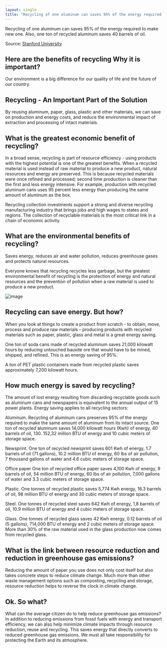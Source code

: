 ```yaml
---
layout: single
title: "Recycling of one aluminum can saves 95% of the energy required to make new one. Also, one ton of recycled aluminum saves 40 barrels of oil"
---
```

Recycling of one aluminum can saves 95% of the energy required to make new one. Also, one ton of recycled aluminum saves 40 barrels of oil.

Source: [Stanford University](https://lbre.stanford.edu/pssistanford-recycling/frequently-asked-questions/frequently-asked-questions-benefits-recycling)

Here are the benefits of recycling
Why it is important?
-
Our environment is a big difference for our quality of life and the future of our country.

Recycling - An Important Part of the Solution
-
By reusing aluminum, paper, glass, plastic and other materials, we can save on production and energy costs, and reduce the environmental impact of extraction and processing of intact materials.

What is the greatest economic benefit of recycling?
-
In a broad sense, recycling is part of resource efficiency - using products with the highest potential is one of the greatest benefits. When a recycled material is used instead of raw material to produce a new product, natural resources and energy are preserved. This is because recycled materials were once refined and processed; second time production is cleaner than the first and less energy intensive. For example, production with recycled aluminum cans uses 95 percent less energy than producing the same amount of aluminum as the box.

Recycling collection investments support a strong and diverse recycling manufacturing industry that brings jobs and high wages to states and regions. The collection of recyclable materials is the most critical link in a chain of economic activity.

<script async src="//pagead2.googlesyndication.com/pagead/js/adsbygoogle.js"></script>
<ins class="adsbygoogle"
     style="display:block; text-align:center;"
     data-ad-layout="in-article"
     data-ad-format="fluid"
     data-ad-client="ca-pub-7868661326160958"
     data-ad-slot="3072558811"></ins>
<script>
     (adsbygoogle = window.adsbygoogle || []).push({});
</script>

What are the environmental benefits of recycling?
-
Saves energy, reduces air and water pollution, reduces greenhouse gases and protects natural resources.

Everyone knows that recycling recycles less garbage, but the greatest environmental benefit of recycling is the protection of energy and natural resources and the prevention of pollution when a raw material is used to produce a new product.

![image](https://static1.squarespace.com/static/534fe620e4b0337f7ff5c5da/t/58a2568003596e0ca1a065b5/1487035502103/)

Recycling can save energy. But how?
-
When you look at things to create a product from scratch - to obtain, move, process and produce raw materials - producing products with recycled materials such as paper, plastic, glass and metal is a great energy saving.

One ton of soda cans made of recycled aluminum saves 21,000 kilowatt hours by reducing untouched bauxite ore that would have to be mined, shipped, and refined. This is an energy saving of 95%.

A ton of PET plastic containers made from recycled plastic saves approximately 7,200 kilowatt hours.

<script async src="//pagead2.googlesyndication.com/pagead/js/adsbygoogle.js"></script>
<ins class="adsbygoogle"
     style="display:block; text-align:center;"
     data-ad-layout="in-article"
     data-ad-format="fluid"
     data-ad-client="ca-pub-7868661326160958"
     data-ad-slot="3072558811"></ins>
<script>
     (adsbygoogle = window.adsbygoogle || []).push({});
</script>

How much energy is saved by recycling?
-
The amount of lost energy resulting from discarding recyclable goods such as aluminum cans and newspapers is equivalent to the annual output of 15 power plants. Energy saving applies to all recycling sectors:

Aluminum. Recycling of aluminum cans preserves 95% of the energy required to make the same amount of aluminum from its intact source. One ton of recycled aluminum saves 14,000 kilowatt hours (Kwh) of energy, 40 barrels of oil, 130. 152,32 million BTU of energy and 10 cubic meters of storage space.

Newsprint. One ton of recycled newsprint saves 601 Kwh of energy, 1.7 barrels of oil (71 gallons), 10.2 million BTU of energy, 60 lbs of air pollution, 7 thousand gallons of water and 4.6 cubic meters of storage space.

Office paper One ton of recycled office paper saves 4,100 Kwh of energy, 9 barrels of oil, 54 million BTU of energy, 60 lbs of air pollution, 7,000 gallons of water and 3.3 cubic meters of storage space.

Plastic. One tonnes of recycled plastic saves 5,774 Kwh energy, 16.3 barrels of oil, 98 million BTU of energy and 30 cubic meters of storage space.

Steel. One tonnes of recycled steel saves 642 Kwh of energy, 1,8 barrels of oil, 10.9 million BTU of energy and 4 cubic meters of storage space.

Glass. One tonnes of recycled glass saves 42 Kwh energy, 0.12 barrels of oil (5 gallons), 714,000 BTU of energy and 2 cubic meters of storage space. More than 30% of the raw material used in the glass production now comes from recycled glass.

What is the link between resource reduction and reduction in greenhouse gas emissions?
-
Reducing the amount of paper you use does not only cost itself but also takes concrete steps to reduce climate change. Much more than other waste management options such as composting, recycling and storage, resource reduction helps to reverse the clock in climate change.

Ok. So what?
-
What can the average citizen do to help reduce greenhouse gas emissions? In addition to reducing emissions from fossil fuels with energy and transport efficiency, we can also help minimize climate impacts through resource reduction, reuse and recycling. This saves energy that directly converts to reduced greenhouse gas emissions. We must all take responsibility for protecting the Earth and its atmosphere.
